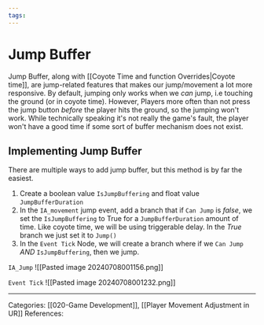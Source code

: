 ```yaml
---
tags:
---
```

# Jump Buffer
Jump Buffer, along with [[Coyote Time and function Overrides|Coyote time]], are jump-related features that makes our jump/movement a lot more responsive. By default, jumping only works when we _can_ jump, i.e touching the ground (or in coyote time). However, Players more often than not press the jump button _before_ the player hits the ground, so the jumping won't work. While technically speaking it's not really the game's fault, the player won't have a good time if some sort of buffer mechanism does not exist.

## Implementing Jump Buffer
There are multiple ways to add jump buffer, but this method is by far the easiest.
1) Create a boolean value `IsJumpBuffering` and float value `JumpBufferDuration`
2) In the `IA_movement` jump event, add a branch that if `Can Jump` is _false_, we set the `IsJumpBuffering` to True for a `JumpBufferDuration` amount of time. Like coyote time, we will be using triggerable delay. In the _True_ branch we just set it to `Jump()`
3) In the `Event Tick` Node, we will create a branch where if we `Can Jump` _AND_ `IsJumpBuffering`, then we jump.

`IA_Jump`
![[Pasted image 20240708001156.png]]

`Event Tick`
![[Pasted image 20240708001232.png]]


---
Categories: [[020-Game Development]], [[Player Movement Adjustment in UR]]
References:
